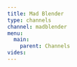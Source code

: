 ```yaml
---
title: Mad Blender
type: channels
channel: madblender
menu:
  main:
    parent: Channels
vides:
---
```

